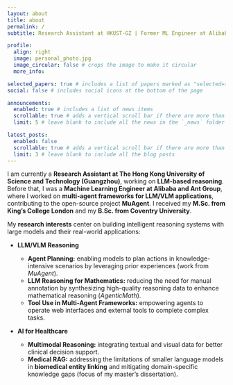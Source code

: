 ```yaml
---
layout: about
title: about
permalink: /
subtitle: Research Assistant at HKUST-GZ | Former ML Engineer at Alibaba & Ant Group | M.Sc., King’s College London

profile:
  align: right
  image: personal_photo.jpg
  image_circular: false # crops the image to make it circular
  more_info: 

selected_papers: true # includes a list of papers marked as "selected={true}"
social: false # includes social icons at the bottom of the page

announcements:
  enabled: true # includes a list of news items
  scrollable: true # adds a vertical scroll bar if there are more than 3 news items
  limit: 5 # leave blank to include all the news in the `_news` folder

latest_posts:
  enabled: false
  scrollable: true # adds a vertical scroll bar if there are more than 3 new posts items
  limit: 3 # leave blank to include all the blog posts
---
```


I am currently a **Research Assistant at The Hong Kong University of Science and Technology (Guangzhou)**, working on **LLM-based reasoning**. Before that, I was a **Machine Learning Engineer at Alibaba and Ant Group**, where I worked on **multi-agent frameworks for LLM/VLM applications**, contributing to the open-source project **MuAgent**. I received my **M.Sc. from King’s College London** and my **B.Sc. from Coventry University**.

My **research interests** center on building intelligent reasoning systems with large models and their real-world applications:

- **LLM/VLM Reasoning**  
  - **Agent Planning:** enabling models to plan actions in knowledge-intensive scenarios by leveraging prior experiences (work from *MuAgent*).  
  - **LLM Reasoning for Mathematics:** reducing the need for manual annotation by synthesizing high-quality reasoning data to enhance mathematical reasoning (*AgenticMath*).  
  - **Tool Use in Multi-Agent Frameworks:** empowering agents to operate web interfaces and external tools to complete complex tasks.

- **AI for Healthcare**  
  - **Multimodal Reasoning:** integrating textual and visual data for better clinical decision support.  
  - **Medical RAG:** addressing the limitations of smaller language models in **biomedical entity linking** and mitigating domain-specific knowledge gaps (focus of my master’s dissertation).

